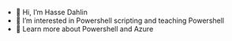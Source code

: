 - 👋 Hi, I’m Hasse Dahlin
- 👀 I’m interested in Powershell scripting and teaching Powershell
- 🌱 Learn more about Powershell and Azure

<!---
rockme63/rockme63 is a ✨ special ✨ repository because its `README.md` (this file) appears on your GitHub profile.
You can click the Preview link to take a look at your changes.
--->
